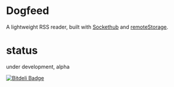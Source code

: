 Dogfeed
=======

A lightweight RSS reader, built with [Sockethub](http://sockethub.org) and [remoteStorage](http://remotestorage.io).

status
======
under development, alpha




[![Bitdeli Badge](https://d2weczhvl823v0.cloudfront.net/silverbucket/dogfeed/trend.png)](https://bitdeli.com/free "Bitdeli Badge")

